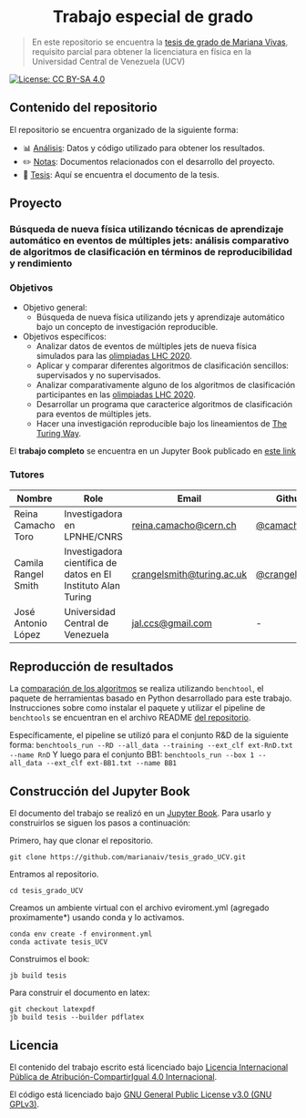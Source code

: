 <h1 align="center">Trabajo especial de grado</h1>

> En este repositorio se encuentra la [tesis de grado de Mariana Vivas](https://marianaiv.github.io/tesis_grado_UCV/intro.html), requisito parcial para obtener la licenciatura en física en la Universidad Central de Venezuela (UCV)

[![License: CC BY-SA 4.0](https://img.shields.io/badge/License-CC_BY--SA_4.0-lightgrey.svg)](https://creativecommons.org/licenses/by-sa/4.0/)

## Contenido del repositorio
El repositorio se encuentra organizado de la siguiente forma:
* :bar_chart: [Análisis](Analisis): Datos y código utilizado para obtener los resultados.
* :pencil2: [Notas](Notas): Documentos relacionados con el desarrollo del proyecto. 
* :book: [Tesis](Tesis): Aquí se encuentra el documento de la tesis.

## Proyecto

### Búsqueda de nueva física utilizando técnicas de aprendizaje automático en eventos de múltiples jets: análisis comparativo de algoritmos de clasificación en términos de reproducibilidad y rendimiento
### Objetivos 
* Objetivo general: 
   * Búsqueda de nueva física utilizando jets y aprendizaje automático bajo un concepto de investigación reproducible.  
* Objetivos específicos:  
   * Analizar datos de eventos de múltiples jets de nueva física simulados para las [olimpiadas LHC 2020](https://lhco2020.github.io/homepage/).
   * Aplicar y comparar diferentes algoritmos de clasificación sencillos: supervisados y no supervisados.
   * Analizar comparativamente alguno de los algoritmos de clasificación participantes en las [olimpiadas LHC 2020](https://lhco2020.github.io/homepage/).
   * Desarrollar un programa que caracterice algoritmos de clasificación para eventos de múltiples jets.
   * Hacer una investigación reproducible bajo los lineamientos de [The Turing Way](https://the-turing-way.netlify.app/welcome.html).

El **trabajo completo** se encuentra en un Jupyter Book publicado en [este link](https://marianaiv.github.io/tesis_grado_UCV/intro.html)

### Tutores
| Nombre | Role | Email | Github | 
| --- | --- | --- | --- |
| Reina Camacho Toro | Investigadora en LPNHE/CNRS  | [reina.camacho@cern.ch](mailto:reina.camacho@cern.ch) | [@camachoreina](https://camachoreina.github.io) |
| Camila Rangel Smith | Investigadora científica de datos en El Instituto Alan Turing | [crangelsmith@turing.ac.uk](mailto:crangelsmith@turing.ac.uk) |[@crangelsmith](https://github.com/crangelsmith) |
| José Antonio López | Universidad Central de Venezuela | [jal.ccs@gmail.com](mailto:jal.ccs@gmail.com) |- |

## Reproducción de resultados
La [comparación de los algoritmos](https://marianaiv.github.io/tesis_grado_UCV/capitulos/resultados/comparacion-algoritmos.html) se realiza utilizando `benchtool`, el paquete de herramientas basado en Python desarrollado para este trabajo. Instrucciones sobre como instalar el paquete y utilizar el pipeline de `benchtools` se encuentran en el archivo README [del repositorio](https://github.com/marianaiv/benchtools).

Específicamente, el pipeline se utilizó para el conjunto R&D de la siguiente forma:
``
benchtools_run --RD --all_data --training --ext_clf ext-RnD.txt --name RnD
``
Y luego para el conjunto BB1:
``
benchtools_run --box 1 --all_data --ext_clf ext-BB1.txt --name BB1
``
## Construcción del Jupyter Book
El documento del trabajo se realizó en un [Jupyter Book](https://jupyterbook.org/en/stable/intro.html). Para usarlo y construirlos se siguen los pasos a continuación:

Primero, hay que clonar el repositorio.
```
git clone https://github.com/marianaiv/tesis_grado_UCV.git
```
Entramos al repositorio.
```
cd tesis_grado_UCV
```
Creamos un ambiente virtual con el archivo eviroment.yml (agregado proximamente*) usando conda y lo activamos.
```
conda env create -f environment.yml
conda activate tesis_UCV
```
Construimos el book:
```
jb build tesis
```

Para construir el documento en latex:
```
git checkout latexpdf
jb build tesis --builder pdflatex
```
## Licencia
El contenido del trabajo escrito está licenciado bajo [Licencia Internacional Pública de Atribución-CompartirIgual 4.0 Internacional](https://creativecommons.org/licenses/by-sa/4.0/legalcode.es).

El código está licenciado bajo [GNU General Public License v3.0 (GNU GPLv3)](https://choosealicense.com/licenses/gpl-3.0/).
